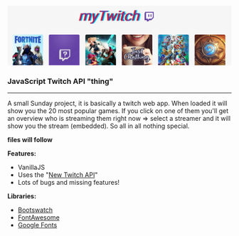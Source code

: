 ![preview](preview.png)
### JavaScript Twitch API "thing"
------------
A small Sunday project, it is basically a twitch web app. When loaded it will show you the 20 most popular games. If you click on one of them you'll get an overview who is streaming them right now => select a streamer and it will show you the stream (embedded). So all in all nothing special.

**files will follow**

**Features:**
- VanillaJS
- Uses the "[New Twitch API](https://dev.twitch.tv/docs/api)"
- Lots of bugs and missing features!

**Libraries:**
- [Bootswatch](http://bootswatch.com)
- [FontAwesome](http://fontawesome.com)
- [Google Fonts](https://fonts.google.com)

